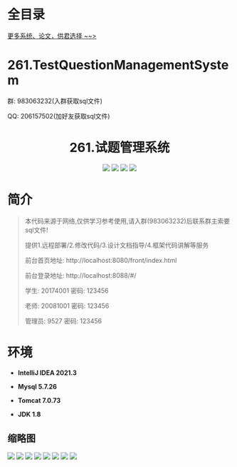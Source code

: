 # 全目录

[更多系统、论文，供君选择 ~~>](https://www.bitwise.net.cn)

# 261.TestQuestionManagementSystem

<p>群: 983063232(入群获取sql文件)</p>
<p>QQ: 206157502(加好友获取sql文件)</p>

<p><h1 align="center">261.试题管理系统</h1></p>


<p align="center">
	<img src="https://img.shields.io/badge/jdk-1.8-orange.svg"/>
    <img src="https://img.shields.io/badge/springboot-5.x-lightgrey.svg"/>
    <img src="https://img.shields.io/badge/vue-3.x-blue.svg"/>
    <img src="https://img.shields.io/badge/mybatis-5.x-yellow.svg"/>
</p>

# 简介

> 本代码来源于网络,仅供学习参考使用,请入群(983063232)后联系群主索要sql文件!
>
> 提供1.远程部署/2.修改代码/3.设计文档指导/4.框架代码讲解等服务
>
> 前台首页地址: http://localhost:8080/front/index.html
>
> 前台登录地址: http://localhost:8088/#/
>
> 学生: 20174001 密码: 123456
> 
> 老师: 20081001 密码: 123456
>
> 管理员: 9527   密码: 123456
>

# 环境

- <b>IntelliJ IDEA 2021.3</b>

- <b>Mysql 5.7.26</b>

- <b>Tomcat 7.0.73</b>

- <b>JDK 1.8</b>




## 缩略图

![](https://bitwise.oss-cn-heyuan.aliyuncs.com/2024/9/10/3836be3e-19c8-49b6-a35b-044c0cdb2dd7.png)
![](https://bitwise.oss-cn-heyuan.aliyuncs.com/2024/9/10/94af8db5-522a-4984-a55b-70a95df27006.png)
![](https://bitwise.oss-cn-heyuan.aliyuncs.com/2024/9/10/b2be90b8-f353-4841-83ea-95dd5f6ad920.png)
![](https://bitwise.oss-cn-heyuan.aliyuncs.com/2024/9/10/4a896621-4999-4bef-99f4-2aebe93b0417.png)
![](https://bitwise.oss-cn-heyuan.aliyuncs.com/2024/9/10/49c4932d-4ff3-4637-92f6-c7a5c4969672.png)
![](https://bitwise.oss-cn-heyuan.aliyuncs.com/2024/9/10/c594802a-8ba0-463b-9a97-223c62912489.png)
![](https://bitwise.oss-cn-heyuan.aliyuncs.com/2024/9/10/68c4343f-53b6-48d1-a1a8-6d1142b6ae9c.png)
![](https://bitwise.oss-cn-heyuan.aliyuncs.com/2024/9/10/207c906b-d5f8-406d-b415-bc7adb457c26.png)





